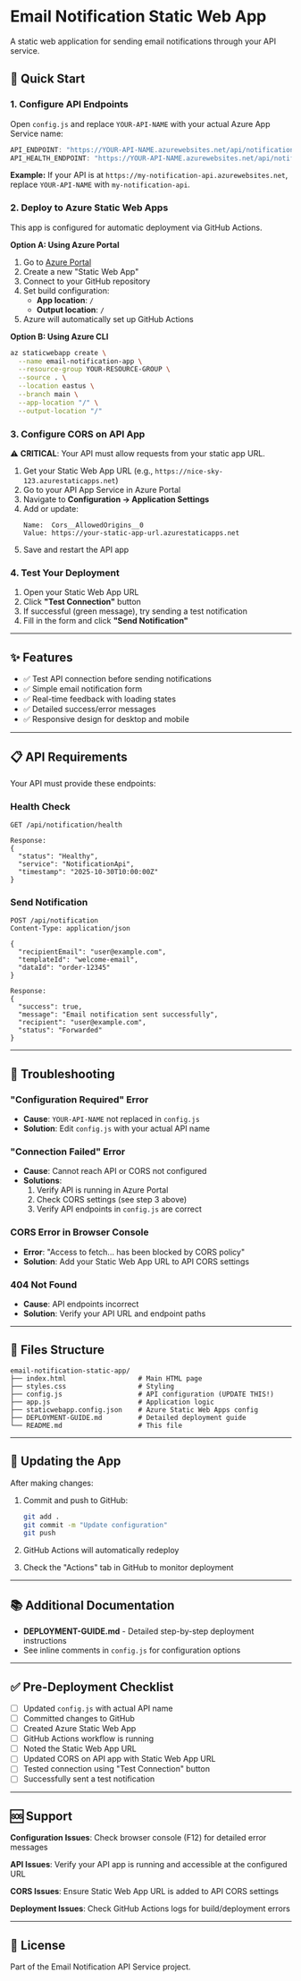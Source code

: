 # Email Notification Static Web App

A static web application for sending email notifications through your API service.

## 🚀 Quick Start

### 1. Configure API Endpoints

Open `config.js` and replace `YOUR-API-NAME` with your actual Azure App Service name:

```javascript
API_ENDPOINT: "https://YOUR-API-NAME.azurewebsites.net/api/notification",
API_HEALTH_ENDPOINT: "https://YOUR-API-NAME.azurewebsites.net/api/notification/health",
```

**Example:** If your API is at `https://my-notification-api.azurewebsites.net`, replace `YOUR-API-NAME` with `my-notification-api`.

### 2. Deploy to Azure Static Web Apps

This app is configured for automatic deployment via GitHub Actions.

**Option A: Using Azure Portal**

1. Go to [Azure Portal](https://portal.azure.com)
2. Create a new "Static Web App"
3. Connect to your GitHub repository
4. Set build configuration:
   - **App location**: `/`
   - **Output location**: `/`
5. Azure will automatically set up GitHub Actions

**Option B: Using Azure CLI**

```bash
az staticwebapp create \
  --name email-notification-app \
  --resource-group YOUR-RESOURCE-GROUP \
  --source . \
  --location eastus \
  --branch main \
  --app-location "/" \
  --output-location "/"
```

### 3. Configure CORS on API App

⚠️ **CRITICAL**: Your API must allow requests from your static app URL.

1. Get your Static Web App URL (e.g., `https://nice-sky-123.azurestaticapps.net`)
2. Go to your API App Service in Azure Portal
3. Navigate to **Configuration → Application Settings**
4. Add or update:
   ```
   Name:  Cors__AllowedOrigins__0
   Value: https://your-static-app-url.azurestaticapps.net
   ```
5. Save and restart the API app

### 4. Test Your Deployment

1. Open your Static Web App URL
2. Click **"Test Connection"** button
3. If successful (green message), try sending a test notification
4. Fill in the form and click **"Send Notification"**

---

## ✨ Features

- ✅ Test API connection before sending notifications
- ✅ Simple email notification form
- ✅ Real-time feedback with loading states
- ✅ Detailed success/error messages
- ✅ Responsive design for desktop and mobile

---

## 📋 API Requirements

Your API must provide these endpoints:

### Health Check

```
GET /api/notification/health

Response:
{
  "status": "Healthy",
  "service": "NotificationApi",
  "timestamp": "2025-10-30T10:00:00Z"
}
```

### Send Notification

```
POST /api/notification
Content-Type: application/json

{
  "recipientEmail": "user@example.com",
  "templateId": "welcome-email",
  "dataId": "order-12345"
}

Response:
{
  "success": true,
  "message": "Email notification sent successfully",
  "recipient": "user@example.com",
  "status": "Forwarded"
}
```

---

## 🔧 Troubleshooting

### "Configuration Required" Error

- **Cause**: `YOUR-API-NAME` not replaced in `config.js`
- **Solution**: Edit `config.js` with your actual API name

### "Connection Failed" Error

- **Cause**: Cannot reach API or CORS not configured
- **Solutions**:
  1. Verify API is running in Azure Portal
  2. Check CORS settings (see step 3 above)
  3. Verify API endpoints in `config.js` are correct

### CORS Error in Browser Console

- **Error**: "Access to fetch... has been blocked by CORS policy"
- **Solution**: Add your Static Web App URL to API CORS settings

### 404 Not Found

- **Cause**: API endpoints incorrect
- **Solution**: Verify your API URL and endpoint paths

---

## 📁 Files Structure

```
email-notification-static-app/
├── index.html                  # Main HTML page
├── styles.css                  # Styling
├── config.js                   # API configuration (UPDATE THIS!)
├── app.js                      # Application logic
├── staticwebapp.config.json    # Azure Static Web Apps config
├── DEPLOYMENT-GUIDE.md         # Detailed deployment guide
└── README.md                   # This file
```

---

## 🔄 Updating the App

After making changes:

1. Commit and push to GitHub:

   ```bash
   git add .
   git commit -m "Update configuration"
   git push
   ```

2. GitHub Actions will automatically redeploy
3. Check the "Actions" tab in GitHub to monitor deployment

---

## 📚 Additional Documentation

- **DEPLOYMENT-GUIDE.md** - Detailed step-by-step deployment instructions
- See inline comments in `config.js` for configuration options

---

## ✅ Pre-Deployment Checklist

- [ ] Updated `config.js` with actual API name
- [ ] Committed changes to GitHub
- [ ] Created Azure Static Web App
- [ ] GitHub Actions workflow is running
- [ ] Noted the Static Web App URL
- [ ] Updated CORS on API app with Static Web App URL
- [ ] Tested connection using "Test Connection" button
- [ ] Successfully sent a test notification

---

## 🆘 Support

**Configuration Issues**: Check browser console (F12) for detailed error messages

**API Issues**: Verify your API app is running and accessible at the configured URL

**CORS Issues**: Ensure Static Web App URL is added to API CORS settings

**Deployment Issues**: Check GitHub Actions logs for build/deployment errors

---

## 📄 License

Part of the Email Notification API Service project.
